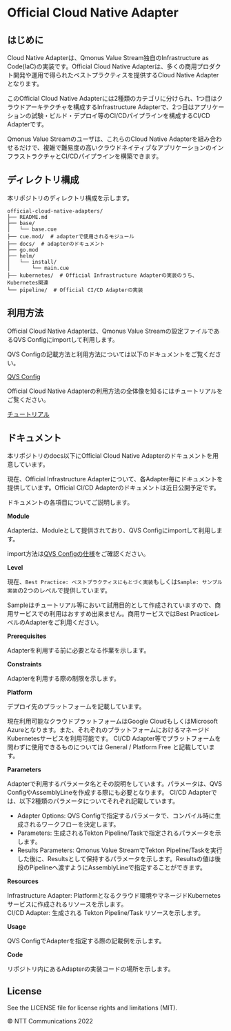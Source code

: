 # Official Cloud Native Adapter

## はじめに

Cloud Native Adapterは、Qmonus Value Stream独自のInfrastructure as Code(IaC)の実装です。Official Cloud Native Adapterは、多くの商用プロダクト開発や運用で得られたベストプラクティスを提供するCloud Native Adapterとなります。

このOfficial Cloud Native Adapterには2種類のカテゴリに分けられ、1つ目はクラウドアーキテクチャを構成するInfrastructure Adapterで、2つ目はアプリケーションの試験・ビルド・デプロイ等のCI/CDパイプラインを構成するCI/CD Adapterです。

Qmonus Value Streamのユーザは、これらのCloud Native Adapterを組み合わせるだけで、複雑で難易度の高いクラウドネイティブなアプリケーションのインフラストラクチャとCI/CDパイプラインを構築できます。

## ディレクトリ構成

本リポジトリのディレクトリ構成を示します。

```text
official-cloud-native-adapters/
├── README.md
├── base/
│   └── base.cue
├── cue.mod/  # adapterで使用されるモジュール
├── docs/  # adapterのドキュメント
├── go.mod
├── helm/
│   └── install/
│       └── main.cue
├── kubernetes/  # Official Infrastructure Adapterの実装のうち、Kubernetes関連
└── pipeline/  # Official CI/CD Adapterの実装
```

## 利用方法

Official Cloud Native Adapterは、Qmonus Value Streamの設定ファイルであるQVS Configにimportして利用します。

QVS Configの記載方法と利用方法については以下のドキュメントをご覧ください。

[QVS Config](https://docs.valuestream.qmonus.net/spec/qvs-config/)

Official Cloud Native Adapterの利用方法の全体像を知るにはチュートリアルをご覧ください。

[チュートリアル](https://docs.valuestream.qmonus.net/tutorials/preparation/)

## ドキュメント

本リポジトリのdocs以下にOfficial Cloud Native Adapterのドキュメントを用意しています。

現在、Official Infrastructure Adapterについて、各Adapter毎にドキュメントを提供しています。Official CI/CD Adapterのドキュメントは近日公開予定です。

ドキュメントの各項目についてご説明します。

**Module**

Adapterは、Moduleとして提供されており、QVS Configにimportして利用します。

import方法は[QVS Configの仕様](https://docs.valuestream.qmonus.net/spec/qvs-config/)をご確認ください。

**Level**

現在、`Best Practice: ベストプラクティスにもとづく実装`もしくは`Sample: サンプル実装`の2つのレベルで提供しています。

Sampleはチュートリアル等において試用目的として作成されていますので、商用サービスでの利用はおすすめ出来ません。商用サービスではBest PracticeレベルのAdapterをご利用ください。

**Prerequisites**

Adapterを利用する前に必要となる作業を示します。

**Constraints**

Adapterを利用する際の制限を示します。

**Platform**

デプロイ先のプラットフォームを記載しています。

現在利用可能なクラウドプラットフォームはGoogle CloudもしくはMicrosoft Azureとなります。また、それぞれのプラットフォームにおけるマネージドKubernetesサービスを利用可能です。
CI/CD Adapter等でプラットフォームを問わずに使用できるものについては General / Platform Free と記載しています。

**Parameters**

Adapterで利用するパラメータ名とその説明をしています。パラメータは、QVS ConfigやAssemblyLineを作成する際にも必要となります。
CI/CD Adapterでは、以下2種類のパラメータについてそれぞれ記載しています。
- Adapter Options: QVS Configで指定するパラメータで、コンパイル時に生成されるワークフローを決定します。
- Parameters: 生成されるTekton Pipeline/Taskで指定されるパラメータを示します。
- Results Parameters: Qmonus Value StreamでTekton Pipeline/Taskを実行した後に、Resultsとして保持するパラメータを示します。Resultsの値は後段のPipelineへ渡すようにAssemblyLineで指定することができます。

**Resources**

Infrastructure Adapter: Platformとなるクラウド環境やマネージドKubernetesサービスに作成されるリソースを示します。  
CI/CD Adapter:  生成される Tekton Pipeline/Task リソースを示します。

**Usage**

QVS ConfigでAdapterを指定する際の記載例を示します。

**Code**

リポジトリ内にあるAdapterの実装コードの場所を示します。

## License

See the LICENSE file for license rights and limitations (MIT).


&copy; NTT Communications 2022
